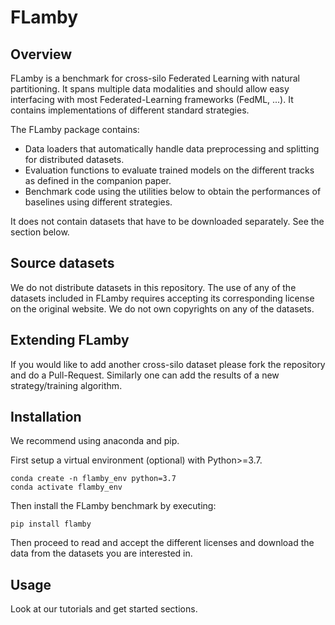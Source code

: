 # FLamby
## Overview
FLamby is a benchmark for cross-silo Federated Learning with natural partitioning. 
It spans multiple data modalities and should allow easy interfacing with most 
Federated-Learning frameworks (FedML, ...). It contains implementations of different
standard strategies.

The FLamby package contains:

- Data loaders that automatically handle data preprocessing and splitting for distributed datasets.  
- Evaluation functions to evaluate trained models on the different tracks as defined in the companion paper. 
- Benchmark code using the utilities below to obtain the performances of baselines using different strategies.

It does not contain datasets that have to be downloaded separately.
See the section below.

## Source datasets
We do not distribute datasets in this repository. The use of any of the datasets
included in FLamby requires accepting its corresponding license on the original
website.
We do not own copyrights on any of the datasets.


## Extending FLamby

If you would like to add another cross-silo dataset please fork the repository
and do a Pull-Request.
Similarly one can add the results of a new strategy/training algorithm.

## Installation

We recommend using anaconda and pip.

First setup a virtual environment (optional) with Python>=3.7.

```
conda create -n flamby_env python=3.7
conda activate flamby_env
```
Then install the FLamby benchmark by executing:
```
pip install flamby
```
Then proceed to read and accept the different licenses and download the data from
the datasets you are interested in.

## Usage

Look at our tutorials and get started sections.
